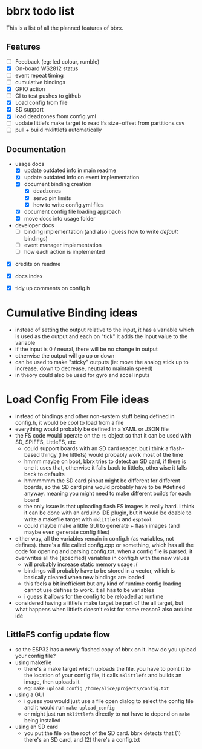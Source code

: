 # bbrx todo list
This is a list of all the planned features of bbrx.

## Features
- [ ] Feedback (eg: led colour, rumble)
- [x] On-board WS2812 status
- [ ] event repeat timing
- [ ] cumulative bindings
- [x] GPIO action
- [ ] CI to test pushes to github
- [x] Load config from file
- [x] SD support
- [x] load deadzones from config.yml
- [ ] update littlefs make target to read lfs size+offset from partitions.csv
- [ ] pull + build mklittlefs automatically

## Documentation
- usage docs
  - [x] update outdated info in main readme
  - [x] update outdated info on event implementation
  - [x] document binding creation
    - [x] deadzones
    - [x] servo pin limits
    - [x] how to write config.yml files 
  - [x] document config file loading approach
  - [x] move docs into usage folder
- developer docs
  - [ ] binding implementation (and also i guess how to write _default_ bindings)
  - [ ] event manager implementation
  - [ ] how each action is implemented
- [x] credits on readme
- [x] docs index
- [x] tidy up comments on config.h


# Cumulative Binding ideas
- instead of setting the output relative to the input, it has a variable which is used as the output and each on "tick" it adds the input value to the variable
- if the input is 0 / neural, there will be no change in output
- otherwise the output will go up or down
- can be used to make "sticky" outputs (ie: move the analog stick up to increase, down to decrease, neutral to maintain speed)
- in theory could also be used for gyro and accel inputs

# Load Config From File ideas
- instead of bindings and other non-system stuff being defined in config.h, it would be cool to load from a file
- everything would probably be defined in a YAML or JSON file
- the FS code would operate on the `FS` object so that it can be used with SD, SPIFFS, LittleFS, etc
  - could support boards with an SD card reader, but i think a flash-based thingy (like littlefs) would probably work most of the time
  - hmmm maybe on boot, bbrx tries to detect an SD card, if there is one it uses that, otherwise it falls back to littlefs, otherwise it falls back to defaults
  - hmmmmmm the SD card pinout might be different for different boards, so the SD card pins would probably have to be #defined anyway.  meaning you might need to make different builds for each board
  - the only issue is that uploading flash FS images is really hard.  i think it can be done with an arduino IDE plugin, but it would be doable to write a makefile target with `mklittlefs` and `esptool`
  - could maybe make a little GUI to generate + flash images (and maybe even generate config files)
- either way, all the variables remain in config.h (as variables, not defines).  there's a file called config.cpp or something, which has all the code for opening and parsing config.txt.  when a config file is parsed, it overwrites all the (specified) variables in config.h with the new values
  - will probably increase static memory usage :(
  - bindings will probably have to be stored in a vector, which is basically cleared when new bindings are loaded
  - this feels a bit inefficient but any kind of runtime config loading cannot use defines to work.  it all has to be variables
  - i guess it allows for the config to be reloaded at runtime
- considered having a littlefs make target be part of the all target, but what happens when littlefs doesn't exist for some reason?  also arduino ide


## LittleFS config update flow
- so the ESP32 has a newly flashed copy of bbrx on it.  how do you upload your config file?
- using makefile
  - there's a make target which uploads the file.  you have to point it to the location of your config file, it calls `mklittlefs` and builds an image, then uploads it
  - eg: `make upload_config /home/alice/projects/config.txt`
- using a GUI
  - i guess you would just use a file open dialog to select the config file and it would run `make upload_config`
  - or might just run `mklittlefs` directly to not have to depend on `make` being installed
- using an SD card
  - you put the file on the root of the SD card.  bbrx detects that (1) there's an SD card, and (2) there's a config.txt